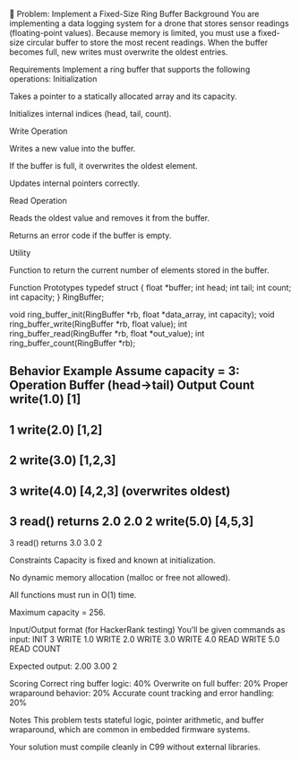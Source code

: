 🧠 Problem: Implement a Fixed-Size Ring Buffer
Background
You are implementing a data logging system for a drone that stores sensor readings (floating-point values). Because memory is limited, you must use a fixed-size circular buffer to store the most recent readings.
When the buffer becomes full, new writes must overwrite the oldest entries.

Requirements
Implement a ring buffer that supports the following operations:
Initialization


Takes a pointer to a statically allocated array and its capacity.


Initializes internal indices (head, tail, count).


Write Operation


Writes a new value into the buffer.


If the buffer is full, it overwrites the oldest element.


Updates internal pointers correctly.


Read Operation


Reads the oldest value and removes it from the buffer.


Returns an error code if the buffer is empty.


Utility


Function to return the current number of elements stored in the buffer.



Function Prototypes
typedef struct {
    float *buffer;
    int head;
    int tail;
    int count;
    int capacity;
} RingBuffer;

void ring_buffer_init(RingBuffer *rb, float *data_array, int capacity);
void ring_buffer_write(RingBuffer *rb, float value);
int  ring_buffer_read(RingBuffer *rb, float *out_value);
int  ring_buffer_count(RingBuffer *rb);


Behavior Example
Assume capacity = 3:
Operation
Buffer (head→tail)
Output
Count
write(1.0)
[1]
-
1
write(2.0)
[1,2]
-
2
write(3.0)
[1,2,3]
-
3
write(4.0)
[4,2,3] (overwrites oldest)
-
3
read()
returns 2.0
2.0
2
write(5.0)
[4,5,3]
-
3
read()
returns 3.0
3.0
2


Constraints
Capacity is fixed and known at initialization.

No dynamic memory allocation (malloc or free not allowed).

All functions must run in O(1) time.

Maximum capacity = 256.



Input/Output format (for HackerRank testing)
You’ll be given commands as input:
INIT 3
WRITE 1.0
WRITE 2.0
WRITE 3.0
WRITE 4.0
READ
WRITE 5.0
READ
COUNT

Expected output:
2.00
3.00
2

Scoring
Correct ring buffer logic: 40%
Overwrite on full buffer: 20%
Proper wraparound behavior: 20%
Accurate count tracking and error handling: 20%

Notes
This problem tests stateful logic, pointer arithmetic, and buffer wraparound, which are common in embedded firmware systems.


Your solution must compile cleanly in C99 without external libraries.



